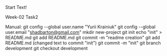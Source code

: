 ﻿Start Text!


Week-02 
Task2

Manual:
git config --global user.name "Yurii Krainiuk"
git config --global user.email "shadbarton@gmail.com"
mkdir new-project
git init
echo "init" > README.md
git add README.md
git commit -m "readme creation"
git add README.md (changed text to commit "init")
git commit -m "init"
git branch development
git checkout development
